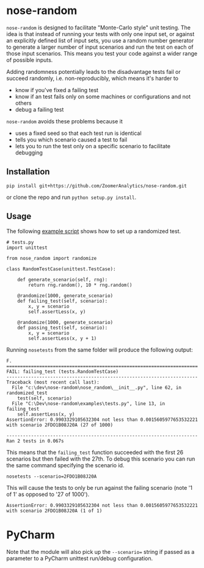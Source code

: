 # nose-random

`nose-random` is designed to facilitate "Monte-Carlo style" unit testing. The idea is that instead of running your tests with only one input set, or against an explicitly defined list of input sets, you use a random number generator to generate a larger number of input scenarios and run the test on each of those input scenarios. This means you test your code against a wider range of possible inputs.

Adding randomness potentially leads to the disadvantage tests fail or succeed randomly, i.e. non-reproducibly, which means it's harder to
* know if you've fixed a failing test
* know if an test fails only on some machines or configurations and not others
* debug a failing test

`nose-random` avoids these problems because it 
* uses a fixed seed so that each test run is identical
* tells you which scenario caused a test to fail
* lets you to run the test only on a specific scenario to facilitate debugging

## Installation

    pip install git+https://github.com/ZoomerAnalytics/nose-random.git
    
or clone the repo and run `python setup.py install`.
    
## Usage

The following [example script](examples/tests.py) shows how to set up a randomized test.

    # tests.py
    import unittest
    
    from nose_random import randomize
    
    class RandomTestCase(unittest.TestCase):
        
        def generate_scenario(self, rng):
            return rng.random(), 10 * rng.random()
            
        @randomize(1000, generate_scenario)
        def failing_test(self, scenario):
            x, y = scenario
            self.assertLess(x, y)
    
        @randomize(1000, generate_scenario)
        def passing_test(self, scenario):
            x, y = scenario
            self.assertLess(x, y + 1)

Running `nosetests` from the same folder will produce the following output:

    F.
    ======================================================================
    FAIL: failing_test (tests.RandomTestCase)
    ----------------------------------------------------------------------
    Traceback (most recent call last):
      File "c:\dev\nose-random\nose_random\__init__.py", line 62, in randomized_test
        test(self, scenario)
      File "C:\Dev\nose-random\examples\tests.py", line 13, in failing_test
        self.assertLess(x, y)
    AssertionError: 0.9903329105632304 not less than 0.0015605977653532221 with scenario 2FDO1B08J20A (27 of 1000)
    
    ----------------------------------------------------------------------
    Ran 2 tests in 0.067s
    
This means that the `failing_test` function succeeded with the first 26 scenarios but then failed with the 27th. To debug this scenario you can run the same command specifying the scenario id.

    nosetests --scenario=2FDO1B08J20A

This will cause the tests to only be run against the failing scenario (note '1 of 1' as opposed to '27 of 1000').

    AssertionError: 0.9903329105632304 not less than 0.0015605977653532221 with scenario 2FDO1B08J20A (1 of 1)
    
# PyCharm

Note that the module will also pick up the `--scenario=` string if passed as a parameter to a PyCharm unittest run/debug configuration.
